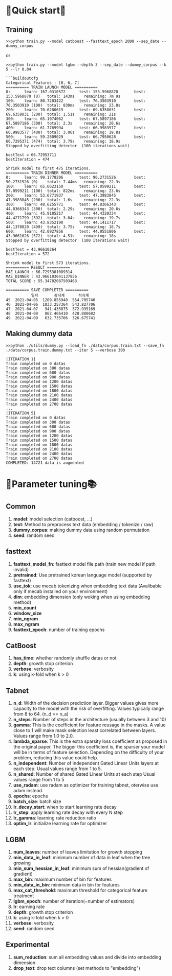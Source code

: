 # 🎊Quick start🎉
## Training
```buildoutcfg
>>python train.py --model catboost --fasttext_epoch 2000 --sep_date --dummy_corpus
```
or
```buildoutcfg
>>python train.py --model lgbm --depth 3 --sep_date --dummy_corpus --k 5 --lr 0.04

```buildoutcfg
Categorical Features : [0, 6, 7]
========== TRAIN LAUNCH MODEL ==========
0:      learn: 167.0310572      test: 153.5968870       best: 153.5968870 (0)   total: 143ms    remaining: 7m 9s
100:    learn: 80.7203422       test: 76.3503910        best: 76.3503910 (100)  total: 830ms    remaining: 23.8s
200:    learn: 70.6280619       test: 69.6358031        best: 69.6358031 (200)  total: 1.51s    remaining: 21s
300:    learn: 65.1974062       test: 67.5897186        best: 67.5897186 (300)  total: 2.3s     remaining: 20.6s
400:    learn: 61.7769994       test: 66.9983577        best: 66.9983577 (400)  total: 3.06s    remaining: 19.8s
500:    learn: 59.2809029       test: 66.7950628        best: 66.7295371 (474)  total: 3.79s    remaining: 18.9s
Stopped by overfitting detector  (100 iterations wait)

bestTest = 66.72953711
bestIteration = 474

Shrink model to first 475 iterations.
========== TRAIN DINNER MODEL ==========
0:      learn: 99.1778206       test: 90.2731526        best: 90.2731526 (0)    total: 7.44ms   remaining: 22.3s
100:    learn: 65.6623150       test: 57.0599211        best: 57.0599211 (100)  total: 822ms    remaining: 23.6s
200:    learn: 53.6771937       test: 47.3983845        best: 47.3983845 (200)  total: 1.6s     remaining: 22.3s
300:    learn: 48.6255771       test: 44.8366343        best: 44.8366343 (300)  total: 2.29s    remaining: 20.6s
400:    learn: 45.9185217       test: 44.4320334        best: 44.4271799 (392)  total: 3.04s    remaining: 19.7s
500:    learn: 43.8352190       test: 44.1411717        best: 44.1370020 (499)  total: 3.75s    remaining: 18.7s
600:    learn: 42.0927856       test: 44.0551806        best: 43.9661026 (572)  total: 4.51s    remaining: 18s
Stopped by overfitting detector  (100 iterations wait)

bestTest = 43.96610264
bestIteration = 572

Shrink model to first 573 iterations.
========== RESULT ==========
MAE_LAUNCH : 66.7295381089314
MAE_DINNER : 43.966103641137856
TOTAL SCORE : 55.34782087503463

========== SAVE COMPLETED ==========
           일자       중식계      석식계
45  2021-04-05  1209.855948  554.705740
46  2021-04-06  1033.257364  543.827706
47  2021-04-07   941.435875  372.935169
48  2021-04-08   862.466410  420.880682
49  2021-04-09   632.735706  326.675741

```

## Making dummy data
```buildoutcfg
>>python ./utils/dummy.py --load_fn ./data/corpus.train.txt --save_fn ./data/corpus.train.dummy.txt --iter 5 --verbose 300
```
```buildoutcfg
|ITERATION 1|
Train completed on 0 datas
Train completed on 300 datas
Train completed on 600 datas
Train completed on 900 datas
Train completed on 1200 datas
Train completed on 1500 datas
Train completed on 1800 datas
Train completed on 2100 datas
Train completed on 2400 datas
Train completed on 2700 datas
...
|ITERATION 5|
Train completed on 0 datas
Train completed on 300 datas
Train completed on 600 datas
Train completed on 900 datas
Train completed on 1200 datas
Train completed on 1500 datas
Train completed on 1800 datas
Train completed on 2100 datas
Train completed on 2400 datas
Train completed on 2700 datas
COMPLETED: 14721 data is augmented

```

# 📐Parameter tuning📚
## Common
1. **model**: model selection (catboost, ...)
2. **text**: Method to preprocess text data (embedding / tokenize / raw)
3. **dummy_corpus**: making dummy data using random permutation
4. **seed**: random seed

## fasttext
1. **fasttext_model_fn**: fasttext model file path (train new model if path invalid)
2. **pretrained**: Use pretrained korean language model (supported by fasttext)
3. **use_tok**: use mecab tokenizing when embedding text data (Avalibable only if mecab installed on your environment)
4. **dim**: embedding dimension (only woking when using embedding method)
5. **min_count**
6. **window_size**
7. **min_ngram**
8. **max_ngram**
9. **fasttext_epoch**: number of training epochs

## CatBoost
1. **has_time**: whether randomly shuffle datas or not
2. **depth**: growth stop criterion
3. **verbose**: verbosity
4. **k**: using k-fold when k > 0

## Tabnet
1. **n_d**: Width of the decision prediction layer. Bigger values gives more capacity to the model with the risk of overfitting. Values typically range from 8 to 64. (n_d == n_a)
2. **n_steps**: Number of steps in the architecture (usually between 3 and 10)
3. **gamma**: This is the coefficient for feature reusage in the masks. A value close to 1 will make mask selection least correlated between layers. Values range from 1.0 to 2.0.
4. **lambda_sparse**: This is the extra sparsity loss coefficient as proposed in the original paper. The bigger this coefficient is, the sparser your model will be in terms of feature selection. Depending on the difficulty of your problem, reducing this value could help.
5. **n_independent**: Number of independent Gated Linear Units layers at each step. Usual values range from 1 to 5.
6. **n_shared**: Number of shared Gated Linear Units at each step Usual values range from 1 to 5
7. **use_radam**: use radam as optimizer for training tabnet, oterwise use adam instead.
8. **epochs**: epochs
9. **batch_size**: batch size
10. **lr_decay_start**: when to start learning rate decay
11. **lr_step**: apply learning rate decay with every N step
12. **lr_gamma**: learning rate reduction ratio
13. **optim_lr**: initialize learning rate for optimizer

## LGBM
1. **num_leaves**: number of leaves limitation for growth stopping
2. **min_data_in_leaf**: minimum number of data in leaf when the tree growing
3. **min_sum_hessian_in_leaf**: minimum sum of hessian(gradient of gradient)
4. **max_bin**: maximum number of bin for features
5. **min_data_in_bin**: minimum data in bin for features
6. **max_cat_threshold**: maximum threshold for categorical feature treatment
7. **lgbm_epoch**: number of iteration(=number of estimators)
8. **lr**: earning rate
9. **depth**: growth stop criterion
10. **k**: using k-fold when k > 0
11. **verbose**: verbosity
12. **seed**: random seed

## Experimental
1. **sum_reduction**: sum all embedding values and divide into embedding dimension
2. **drop_text**: drop text columns (set methods to "embedding")